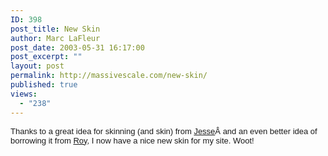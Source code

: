 ```yaml
---
ID: 398
post_title: New Skin
author: Marc LaFleur
post_date: 2003-05-31 16:17:00
post_excerpt: ""
layout: post
permalink: http://massivescale.com/new-skin/
published: true
views:
  - "238"
---
```

<span class="265180916-31052003"><font face="Arial" size="2">Thanks to a great idea for skinning (and skin) from <a title="http://weblogs.asp.net/jezell/" href="http://massivescale.blob.core.windows.net/blogmedia/2003/05/jezell">Jesse</a>Â and an even better idea of borrowing it from <a title="http://weblogs.asp.net/rosherove/" href="http://massivescale.blob.core.windows.net/blogmedia/2003/05/rosherove">Roy</a>, I now have a nice new skin for my site. Woot!</font></span>